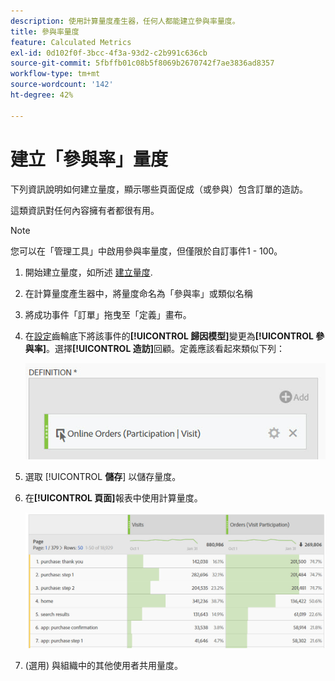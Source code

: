 ```yaml
---
description: 使用計算量度產生器，任何人都能建立參與率量度。
title: 參與率量度
feature: Calculated Metrics
exl-id: 0d102f0f-3bcc-4f3a-93d2-c2b991c636cb
source-git-commit: 5fbffb01c08b5f8069b2670742f7ae3836ad8357
workflow-type: tm+mt
source-wordcount: '142'
ht-degree: 42%

---
```


# 建立「參與率」量度

下列資訊說明如何建立量度，顯示哪些頁面促成（或參與）包含訂單的造訪。

這類資訊對任何內容擁有者都很有用。

>[!NOTE]
>
>您可以在「管理工具」中啟用參與率量度，但僅限於自訂事件1 - 100。

1. 開始建立量度，如所述 [建立量度](/help/components/calc-metrics/cm-workflow/cm-build-metrics.md).
1. 在計算量度產生器中，將量度命名為「參與率」或類似名稱
1. 將成功事件「訂單」拖曳至「定義」畫布。
1. 在[設定](/help/components/calc-metrics/cm-workflow/m-metric-type-alloc.md)齒輪底下將該事件的&#x200B;**[!UICONTROL 歸因模型]**&#x200B;變更為&#x200B;**[!UICONTROL 參與率]**。選擇&#x200B;**[!UICONTROL 造訪]**&#x200B;回顧。定義應該看起來類似下列：

   ![](assets/participation.png)

1. 選取 [!UICONTROL **儲存**] 以儲存量度。
1. 在&#x200B;**[!UICONTROL 頁面]**&#x200B;報表中使用計算量度。

   ![](assets/participation-pages.png)

1. (選用) 與組織中的其他使用者共用量度。
